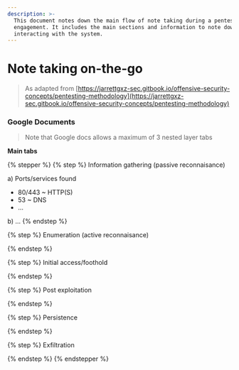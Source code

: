 ```yaml
---
description: >-
  This document notes down the main flow of note taking during a pentesting
  engagement. It includes the main sections and information to note down while
  interacting with the system.
---
```


# Note taking on-the-go

> As adapted from [https://jarrettgxz-sec.gitbook.io/offensive-security-concepts/pentesting-methodology](https://jarrettgxz-sec.gitbook.io/offensive-security-concepts/pentesting-methodology)

### Google Documents

> Note that Google docs allows a maximum of 3 nested layer tabs

**Main tabs**

{% stepper %}
{% step %}
Information gathering (passive reconnaisance)

a) Ports/services found

* 80/443 \~ HTTP(S)
* 53 \~ DNS
* ...

b) ...
{% endstep %}

{% step %}
Enumeration (active reconnaisance)


{% endstep %}

{% step %}
Initial access/foothold


{% endstep %}

{% step %}
Post exploitation


{% endstep %}

{% step %}
Persistence


{% endstep %}

{% step %}
Exfiltration


{% endstep %}
{% endstepper %}
